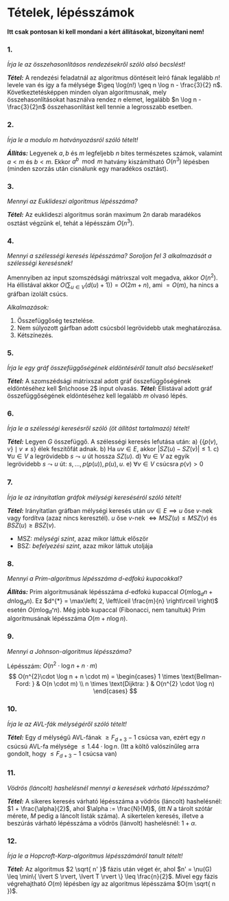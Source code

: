 # Tételek, lépésszámok
**Itt csak pontosan ki kell mondani a kért állításokat, bizonyítani nem!**

### 1.
*Írja le az összehasonlításos rendezésekről szóló alsó becslést!*

***Tétel:*** A rendezési feladatnál az algoritmus döntéseit leíró fának legalább $n!$ levele van és így a fa mélysége $\geq \log(n!) \geq n \log n - \frac{3}{2} n$. Következtetésképpen minden olyan algoritmusnak, mely összehasonlításokat használva rendez $n$ elemet, legalább $n \log n - \frac{3}{2}n$ összehasonlítást kell tennie a legrosszabb esetben.

### 2.
*Írja le a modulo $m$ hatványozásról szóló tételt!*

***Állítás:*** Legyenek $a, b$ és $m$ legfeljebb $n$ bites természetes számok, valamint $a < m$ és $b < m$. Ekkor $a^{b} \mod m$ hatvány kiszámítható $O(n^{3})$ lépésben (minden szorzás után cisnálunk egy maradékos osztást).

### 3.
*Mennyi az Euklideszi algoritmus lépésszáma?*

***Tétel:*** Az euklideszi algoritmus során maximum $2n$ darab maradékos osztást végzünk el, tehát a lépésszám $O(n^{3})$.

### 4.
*Mennyi a szélességi keresés lépésszáma? Soroljon fel 3 alkalmazását a szélességi keresésnek!*

Amennyiben az input szomszédsági mátrixszal volt megadva, akkor $O(n^{2})$. Ha éllistával akkor $O\left( \sum_{u \in V} (d(u) + 1) \right) = O(2m + n)$, ami $= O(m)$, ha nincs a gráfban izolált csúcs.

*Alkalmazások:*
1. Összefüggőség tesztelése.
2. Nem súlyozott gárfban adott csúcsból legrövidebb utak meghatározása.
3. Kétszínezés.

### 5.
*Írja le egy gráf összefüggőségének eldöntéséről tanult alsó becsléseket!*

***Tétel:*** A szomszédsági mátrixszal adott gráf összefüggőségének eldöntéséhez kell $n\choose 2$ input olvasás.
***Tétel:*** Éllistával adott gráf összefüggőségének eldöntéséhez kell legalább $m$ olvasó lépés.

### 6.
*Írja le a szélességi keresésről szóló (öt állítást tartalmazó) tételt!*

***Tétel:*** Legyen $G$ összefüggő. A szélességi keresés lefutása után:
a) $\{ \{ p(v), \; v \} \mid v \neq s \}$ élek feszítőfát adnak.
b) Ha $uv \in E$, akkor $\lvert SZ(u) - SZ(v) \rvert \leq 1$.
c) $\forall u \in V$ a legrövidebb $s \leadsto u$ út hossza $SZ(u)$.
d) $\forall u \in V$  az egyik legrövidebb $s \leadsto u$ út: $s, \dots, p(p(u)), p(u), u$.
e) $\forall v \in V$ csúcsra $p(v) > 0$

### 7.
*Írja le az irányítatlan gráfok mélységi kereséséról szóló tételt!*

***Tétel:*** Irányítatlan gráfban mélységi keresés után $uv \in E \implies u$ őse $v$-nek vagy fordítva (azaz nincs keresztél).
$u$ őse $v$-nek $\iff MSZ(u) \leq MSZ(v)$ és $BSZ(u) \geq BSZ(v)$.

- MSZ: *mélységi szint*, azaz mikor láttuk először
- BSZ: *befelyezési szint*, azaz mikor láttuk utoljája

### 8.
*Mennyi a Prim-algoritmus lépésszáma $d$-edfokú kupacokkal?*

***Állítás:*** Prim algoritmusának lépésszáma $d$-edfokú kupaccal $O(m\log _{d}n + dn\log_{d}n)$. Ez $d^{*} = \max\left( 2, \left\lceil  \frac{m}{n}  \right\rceil \right)$ esetén $O(m\log_{d^{*}}n)$. Még jobb kupaccal (Fibonacci, nem tanultuk) Prim algoritmusának lépésszáma $O(m + n\log n)$.

### 9.
*Mennyi a Johnson-algoritmus lépésszáma?*

Lépésszám: $O(n^{2} \cdot \log n + n \cdot m)$
$$
O(n^{2}\cdot \log n + n \cdot m) = 
\begin{cases}
1 \times \text{Bellman-Ford: } & O(n \cdot m) \\
n \times \text{Dijktra: } & O(n^{2} \cdot \log n)
\end{cases}
$$

### 10.
*Írja le az AVL-fák mélységéről szóló tételt!*

***Tétel:*** Egy $d$ mélységű AVL-fának $\geq F_{d+3} - 1$ csúcsa van, ezért egy $n$ csúcsú AVL-fa mélysége $\leq 1.44 \cdot \log n$.
(Itt a költő valószínűleg arra gondolt, hogy $\leq F_{d+3} - 1$ csúcsa van)

### 11.
*Vödrös (láncolt) hashelésnél mennyi a keresések várható lépésszáma?*

***Tétel:*** A sikeres keresés várható lépésszáma a vödrös (láncolt) hashelésnél: $1 + \frac{\alpha}{2}$, ahol $\alpha := \frac{N}{M}$, (itt $N$ a tárolt szótár mérete, $M$ pedig a láncolt listák száma).
A sikertelen keresés, illetve a beszúrás várható lépésszáma a vödrös (lánvolt) hashelésnél: $1 + \alpha$.

### 12.
*Írja le a Hopcroft-Karp-algoritmus lépésszámáról tanult tételt!*

***Tétel:*** Az algoritmus $2 \sqrt{ n' }$ fázis után véget ér, ahol $n' = \nu(G) \leq \min\{ \lvert S \rvert, \lvert T \rvert \} \leq \frac{n}{2}$. Mivel egy fázis végrehajtható $O(m)$ lépésben így az algoritmus lépésszáma $O(m \sqrt{ n })$.
